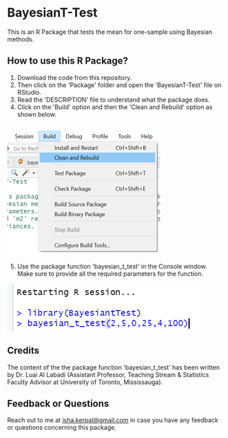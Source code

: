 # BayesianT-Test
This is an R Package that tests the mean for one-sample using Bayesian methods.

## How to use this R Package?
1. Download the code from this repository. 
2. Then click on the 'Package' folder and open the 'BayesianT-Test' file on RStudio.
3. Read the 'DESCRIPTION' file to understand what the package does.
4. Click on the 'Build' option and then the 'Clean and Rebuild' option as shown below.

![img1](./img1.png)

5. Use the package function 'bayesian_t_test' in the Console window. Make sure to provide all the required parameters for the function.

![img2](./img2.png)

## Credits

The content of the the package function 'bayesian_t_test' has been written by Dr. Luai Al Labadi (Assistant Professor, Teaching Stream & Statistics Faculty Advisor at University of Toronto, Mississauga).

## Feedback or Questions

Reach out to me at isha.kerpal@gmail.com in case you have any feedback or questions concerning this package.

